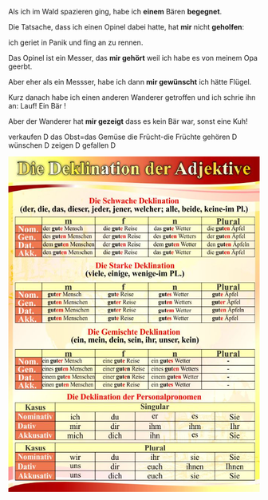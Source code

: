 Als ich im Wald spazieren ging, habe ich **einem** Bären **begegnet**.

Die Tatsache, dass ich einen Opinel dabei hatte, hat **mir** nicht **geholfen**:

ich geriet in Panik und fing an zu rennen.

Das Opinel ist ein Messer, das **mir gehört** weil ich habe es von meinem Opa geerbt.

Aber eher als ein Messser, habe ich dann **mir gewünscht**  ich hätte Flügel.

Kurz danach habe ich einen anderen Wanderer getroffen und ich schrie ihn an: Lauf! Ein Bär !

Aber der Wanderer hat **mir gezeigt** dass es kein Bär war, sonst eine Kuh!




verkaufen D
das Obst=das Gemüse
die Frücht-die Früchte
gehören D
wünschen D
zeigen D
gefallen D

![Declination der Adjektive](stend-die-deklination-der-adjektive-dlya-kabineta-nemeckogo-yazyka-570-770-mm.jpg)
